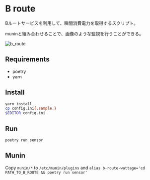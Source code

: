 # B route

Bルートサービスを利用して、瞬間消費電力を取得するスクリプト。

muninと組み合わせることで、画像のような監視を行うことができる。

![b_route](https://user-images.githubusercontent.com/909444/230387166-1d03145c-9702-422f-b525-e21b23003020.png)

## Requirements

- poetry
- yarn

## Install

```sh
yarn install
cp config.ini{.sample,}
$EDITOR config.ini
```

## Run

```sh
poetry run sensor
```

## Munin

Copy `munin/*` to `/etc/munin/plugins` and `alias b-route-wattage='cd PATH_TO_B_ROUTE && poetry run sensor'`

